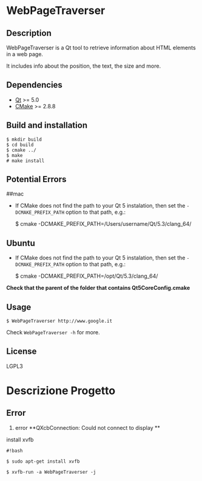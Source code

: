 WebPageTraverser
================

Description
-----------
WebPageTraverser is a Qt tool to retrieve information about HTML elements in a
web page.

It includes info about the position, the text, the size and more.

Dependencies
------------
* [Qt](http://qt-project.org/) >= 5.0
* [CMake](http://www.cmake.org/) >= 2.8.8

Build and installation
----------------------
    $ mkdir build
    $ cd build
    $ cmake ../
    $ make
    # make install

Potential Errors
----------------
##mac
* If CMake does not find the path to your Qt 5 instalation, then set the `-DCMAKE_PREFIX_PATH` option to that path, e.g.:

    $ cmake -DCMAKE_PREFIX_PATH=/Users/username/Qt/5.3/clang_64/
    
## Ubuntu
* If CMake does not find the path to your Qt 5 instalation, then set the `-DCMAKE_PREFIX_PATH` option to that path, e.g.:

    $ cmake -DCMAKE_PREFIX_PATH=/opt/Qt/5.3/clang_64/

**Check that the parent of the folder that contains Qt5CoreConfig.cmake**

Usage
-----
    $ WebPageTraverser http://www.google.it

Check `WebPageTraverser -h` for more.

License
-------
LGPL3

# Descrizione Progetto

## Error

1. error **QXcbConnection: Could not connect to display **

install xvfb
```
#!bash

$ sudo apt-get install xvfb

$ xvfb-run -a WebPageTraverser -j
```